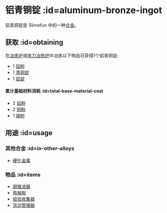 # 铝青铜锭 :id=aluminum-bronze-ingot

铝青铜锭是 Slimefun 中的一种[合金](/Ingots#alloys)。

## 获取 :id=obtaining

在[冶炼炉](/Smeltery)或[电力冶炼炉](/Electric-Smeltery)中冶炼以下物品可获得1个铝青铜锭:

* 1 [铝粉](/Aluminum-Dust)
* 1 [青铜锭](/Bronze-Ingot)
* 1 [铝锭](/Aluminum-Ingot)

#### 累计基础材料消耗 :id=total-base-material-cost 

* 2 [铝粉](/Aluminum-Dust)
* 2 [铜粉](/Copper-Dust)
* 1 [锡粉](/Tin-Dust)

## 用途 :id=usage

### 其他合金 :id=in-other-alloys

* [硬化金属](/Hardened-Metal)

### 物品 :id=items

* [钢推进器](/Steel-Thruster)
* [电梯板](/Elevator-Plate)
* [经验收集器](/EXP-Collector)
* [货运管理器](/Cargo-Manager)
